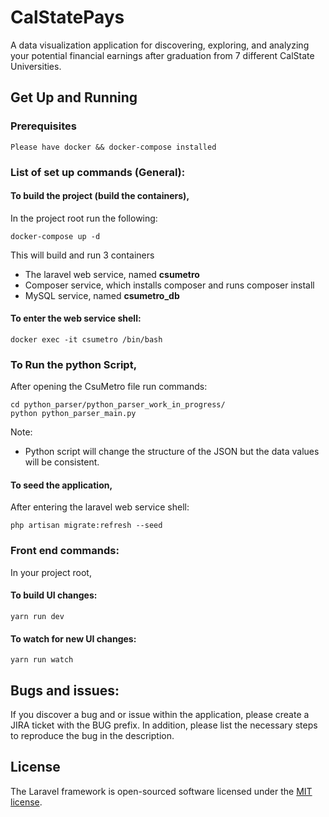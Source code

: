 <!-- <p align="center"><img src="https://laravel.com/assets/img/components/logo-laravel.svg"></p>

<p align="center">
<a href="https://travis-ci.org/laravel/framework"><img src="https://travis-ci.org/laravel/framework.svg" alt="Build Status"></a>
<a href="https://packagist.org/packages/laravel/framework"><img src="https://poser.pugx.org/laravel/framework/d/total.svg" alt="Total Downloads"></a>
<a href="https://packagist.org/packages/laravel/framework"><img src="https://poser.pugx.org/laravel/framework/v/stable.svg" alt="Latest Stable Version"></a>
<a href="https://packagist.org/packages/laravel/framework"><img src="https://poser.pugx.org/laravel/framework/license.svg" alt="License"></a>
</p> -->

# CalStatePays

A data visualization application for discovering, exploring, and analyzing your potential financial earnings after graduation from 7 different CalState Universities. 

## Get Up and Running

### Prerequisites
```
Please have docker && docker-compose installed
```

### List of set up commands (General):
#### To build the project (build the containers),
In the project root run the following:
```
docker-compose up -d
```
This will build and run 3 containers
- The laravel web service, named **csumetro**
- Composer service, which installs composer and runs composer install
- MySQL service, named **csumetro_db**

#### To enter the web service shell:
```
docker exec -it csumetro /bin/bash 
```
### To Run the python Script,
After opening the CsuMetro file run commands:
```
cd python_parser/python_parser_work_in_progress/
python python_parser_main.py
```
Note:
- Python script will change the structure of the JSON but the data values will be consistent.  


#### To seed the application,
After entering the laravel web service shell:
```
php artisan migrate:refresh --seed
```

### Front end commands:
In your project root,
#### To build UI changes:
```
yarn run dev
``` 
#### To watch for new UI changes:
```
yarn run watch
```

## Bugs and issues:

If you discover a bug and or issue within the application, please create a JIRA ticket with the BUG prefix. In addition, please list the necessary steps to reproduce the bug in the description.

## License

The Laravel framework is open-sourced software licensed under the [MIT license](http://opensource.org/licenses/MIT).

